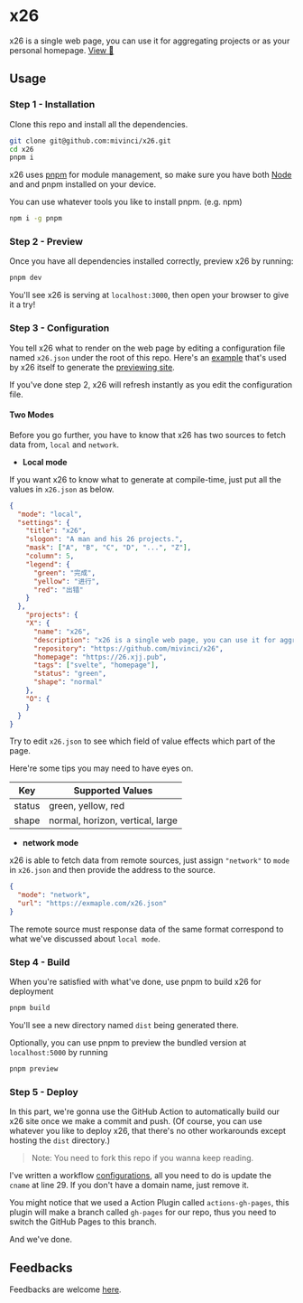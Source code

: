 # x26

x26 is a single web page, you can use it for aggregating projects or as your personal homepage. [View 👀](https://26.xjj.pub)

## Usage

### Step 1 -  Installation

Clone this repo and install all the dependencies.

```bash
git clone git@github.com:mivinci/x26.git
cd x26
pnpm i
```

x26 uses [pnpm](https://pnpm.io) for module management, so make sure you have both [Node](https://nodejs.org) and and pnpm installed on your device.

You can use whatever tools you like to install pnpm. (e.g. npm)

```bash
npm i -g pnpm
```

### Step 2 - Preview

Once you have all dependencies installed correctly, preview x26 by running:

```bash
pnpm dev
```

You'll see x26 is serving at `localhost:3000`, then open your browser to give it a try!

### Step 3 - Configuration

You tell x26 what to render on the web page by editing a configuration file named `x26.json` under the root of this repo. Here's an [example](https://www.fastmock.site/mock/3fd821284f288a4b2d1659ced3207b47/x26/mock) that's used by x26 itself to generate the [previewing site](https://26.xjj.pub).

If you've done step 2, x26 will refresh instantly as you edit the configuration file.

#### **Two Modes**

Before you go further, you have to know that x26 has two sources to fetch data from, `local` and `network`.

- **Local mode**

If you want x26 to know what to generate at compile-time, just put all the values in `x26.json` as below.

```json
{
  "mode": "local",
  "settings": {
    "title": "x26",
    "slogon": "A man and his 26 projects.",
    "mask": ["A", "B", "C", "D", "...", "Z"],
    "column": 5,
    "legend": {
      "green": "完成",
      "yellow": "进行",
      "red": "出错"
    }
  },
	"projects": {
    "X": {
      "name": "x26",
      "description": "x26 is a single web page, you can use it for aggregating projects or as your personal homepage.",
      "repository": "https://github.com/mivinci/x26",
      "homepage": "https://26.xjj.pub",
      "tags": ["svelte", "homepage"],
      "status": "green",
      "shape": "normal"
    },
    "O": {
    }
  }
}
```

Try to edit `x26.json` to see which field of value effects which part of the page.

Here're some tips you may need to have eyes on.

| Key    | Supported Values                 |
| ------ | -------------------------------- |
| status | green, yellow, red               |
| shape  | normal, horizon, vertical, large |

- **network mode**

x26 is able to fetch data from remote sources, just assign `"network"` to `mode` in `x26.json` and then provide the address to the source.

```json
{
  "mode": "network",
  "url": "https://exmaple.com/x26.json"
}
```

The remote source must response data of the same format correspond to what we've discussed about `local mode`.

### Step 4 - Build

When you're satisfied with what've done, use pnpm to build x26 for deployment

```bash
pnpm build
```

You'll see a new directory named `dist` being generated there.

Optionally, you can use pnpm to preview the bundled version at  `localhost:5000`  by running

```bash
pnpm preview
```

### Step 5 - Deploy

In this part, we're gonna use the GitHub Action to automatically build our x26 site once we make a commit and push. (Of course, you can use whatever you like to deploy x26, that there's no other workarounds except hosting the `dist` directory.)

> Note: You need to fork this repo if you wanna keep reading.

I've written a workflow [configurations](./.github.workflows/deploy.yml), all you need to do is update the `cname` at line 29. If you don't have a domain name, just remove it.

You might notice that we used a Action Plugin called `actions-gh-pages`, this plugin will make a branch called `gh-pages` for our repo, thus you need to switch the GitHub Pages to this branch. 

And we've done.



## Feedbacks

Feedbacks are welcome [here](https://github.com/Mivinci/x26/issues).


